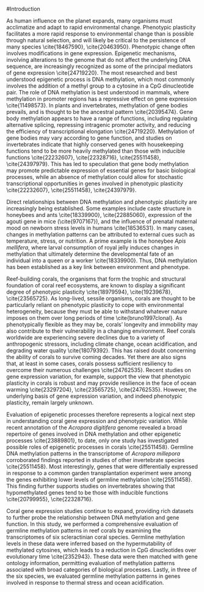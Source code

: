 #Introduction

As human influence on the planet expands, many organisms must acclimatize and adapt to rapid environmental change. Phenotypic plasticity facilitates a more rapid response to environmental change than is possible through natural selection, and will likely be critical to the persistence of many species \cite{18467590}, \cite{20463950}. Phenotypic change often involves modifications in gene expression. Epigenetic mechanisms, involving alterations to the genome that do not affect the underlying DNA sequence, are increasingly recognized as some of the principal mediators of gene expression \cite{24719220}. The most researched and best understood epigenetic process is DNA methylation, which most commonly involves the addition of a methyl group to a cytosine in a CpG dinucleotide pair. The role of DNA methylation is best understood in mammals, where methylation in promoter regions has a repressive effect on gene expression \cite{11498573}. In plants and invertebrates, methylation of gene bodies prevails, and is thought to be the ancestral pattern \cite{20395474}. Gene body methylation appears to have a range of functions, including regulating alternative splicing, repressing intragenic promoter activity, and reducing the efficiency of transcriptional elongation \cite{24719220}. Methylation of gene bodies may vary according to gene function, and studies on invertebrates indicate that highly conserved genes with housekeeping functions tend to be more heavily methylated than those with inducible functions \cite{22232607}, \cite{22328716}, \cite{25511458}, \cite{24397979}. This has led to speculation that gene body methylation may promote predictable expression of essential genes for basic biological processes, while an absence of methylation could allow for stochastic transcriptional opportunities in genes involved in phenotypic plasticity \cite{22232607}, \cite{25511458}, \cite{24397979}.

Direct relationships between DNA methylation and phenotypic plasticity are increasingly being established. Some examples include caste structure in honeybees and ants \cite{18339900}, \cite{22885060}, expression of the agouti gene in mice (\cite{9707167}), and the influence of prenatal maternal mood on newborn stress levels in humans \cite{18536531}. In many cases, changes in methylation patterns can be attributed to external cues such as temperature, stress, or nutrition. A prime example is the honeybee *Apis mellifera*, where larval consumption of royal jelly induces changes in methylation that ultimately determine the developmental fate of an individual into a queen or a worker \cite{18339900}. Thus, DNA methylation has been established as a key link between environment and phenotype.

Reef-building corals, the organisms that form the trophic and structural foundation of coral reef ecosystems, are known to display a significant degree of phenotypic plasticity \cite{18979594}, \cite{19239678}, \cite{23565725}. As long-lived, sessile organisms, corals are thought to be particularly reliant on phenotypic plasticity to cope with environmental heterogeneity, because they must be able to withstand whatever nature imposes on them over long periods of time \cite{bruno1997clonal}. As phenotypically flexible as they may be, corals’ longevity and immobility may also contribute to their vulnerability in a changing environment. Reef corals worldwide are experiencing severe declines due to a variety of anthropogenic stressors, including climate change, ocean acidification, and degrading water quality \cite{18079392}. This has raised doubt concerning the ability of corals to survive coming decades. Yet there are also signs that, at least in some cases, corals possess sufficient resiliency to overcome their numerous challenges \cite{24762535}. Recent studies on gene expression variation, for example, support the view that phenotypic plasticity in corals is robust and may provide resilience in the face of ocean warming \cite{23297204}, \cite{23565725}, \cite{24762535}. However, the underlying basis of gene expression variation, and indeed phenotypic plasticity, remain largely unknown.

Evaluation of epigenetic processes therefore represents a logical next step in understanding coral gene expression and phenotypic variation. While recent annotation of the *Acropora digitifera* genome revealed a broad repertoire of genes involved in DNA methylation and other epigenetic processes \cite{23889801}, to date, only one study has investigated possible roles of epigenetic processes in corals \cite{25511458}. Germline DNA methylation patterns in the transcriptome of *Acropora millepora* corroborated findings reported in studies of other invertebrate species \cite{25511458}. Most interestingly, genes that were differentially expressed in response to a common garden transplantation experiment were among the genes exhibiting lower levels of germline methylation \cite{25511458}. This finding further supports studies on invertebrates showing that hypomethylated genes tend to be those with inducible functions \cite{20799955}, \cite{22328716}.

Coral gene expression studies continue to expand, providing rich datasets to further probe the relationship between DNA methylation and gene function. In this study, we performed a comprehensive evaluation of germline methylation patterns in reef corals by examining the transcriptomes of six scleractinian coral species. Germline methylation levels in these data were inferred based on the hypermutability of methylated cytosines, which leads to a reduction in CpG dinucleotides over evolutionary time \cite{2352943}. These data were then matched with gene ontology information, permitting evaluation of methylation patterns associated with broad categories of biological processes. Lastly, in three of the six species, we evaluated germline methylation patterns in genes involved in response to thermal stress and ocean acidification. 
    
    
  
  